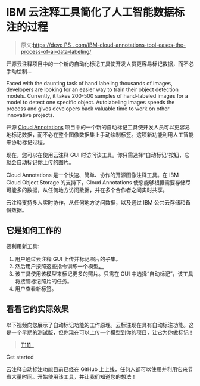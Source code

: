 # IBM 云注释工具简化了人工智能数据标注的过程

> 原文:[https://devo PS . com/IBM-cloud-annotations-tool-eases-the-process-of-ai-data-labeling/](https://devops.com/ibm-cloud-annotations-tool-eases-the-process-of-ai-data-labeling/)

开源云注释项目中的一个新的自动化标记工具使开发人员更容易标记数据，而不必手动绘制…

Faced with the daunting task of hand labeling thousands of images, developers are looking for an easier way to train their object detection models. Currently, it takes 200-500 samples of hand-labeled images for a model to detect one specific object. Autolabeling images speeds the process and gives developers back valuable time to work on other innovative projects.

开源 [Cloud Annotations](https://cloud.annotations.ai/login) 项目中的一个新的自动标记工具使开发人员可以更容易地标记数据，而不必在整个图像数据集上手动绘制标签。这项新功能利用人工智能来协助标记过程。

现在，您可以在使用云注释 GUI 时访问该工具。你只需选择“自动标记”按钮，它就会自动标记你上传的图片。

Cloud Annotations 是一个快速、简单、协作的开源图像注释工具。在 IBM Cloud Object Storage 的支持下，Cloud Annotations 使您能够根据需要存储尽可能多的数据，从任何地方访问数据，并在多个合作者之间实时共享。

云注释支持多人实时协作，从任何地方访问数据，以及通过 IBM 公共云存储和备份数据。

## 它是如何工作的

要利用新工具:

1.  用户通过云注释 GUI 上传并标记照片的子集。
2.  然后用户按照这些指令训练一个模型[。](https://cloud.annotations.ai/workshops/object-detection/6.html)
3.  该工具使用该模型来标记更多的照片。只需在 GUI 中选择“自动标记”，该工具将接管标记照片的任务。
4.  用户查看新标签。

## 看看它的实际效果

以下视频向您展示了自动标记功能的工作原理。云标注现在具有自动标注功能。这是一个早期的测试版，但你现在可以上传一个模型到你的项目，让它为你做标记！

> [T11】](https://twitter.com/bourdakos1/status/1201928317668089857)

Get started

云注释自动标注功能目前已经在 GitHub 上上线，任何人都可以使用并利用它来节省大量时间。开始使用该工具，并让我们知道您的想法！